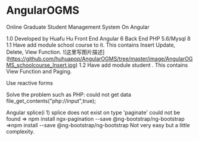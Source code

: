 # AngularOGMS

Online Graduate Student Management System On Angular

1.0 
Developed by Huafu Hu
Front End Angular 6
Back End PHP 5.6/Mysql 8
1.1 Have add module school course to it. This contains Insert Update, Delete, View Function.
![这里写图片描述] (https://github.com/huhuapop/AngularOGMS/tree/master/image/AngularOGMS_schoolcourse_Insert.jpg)
1.2 Have add module student . This contains View Function and Paging.

Use reactive forms


Solve the problem such as 
PHP:
could not get data file_get_contents("php://input",true);

Angular
 splice(i 1) splice does not exist on type
  'paginate' could not be found
  => npm install ngx-pagination --save
 @ng-bootstrap/ng-bootstrap
 =>npm install --save @ng-bootstrap/ng-bootstrap
Not very easy but a little complexity.
 